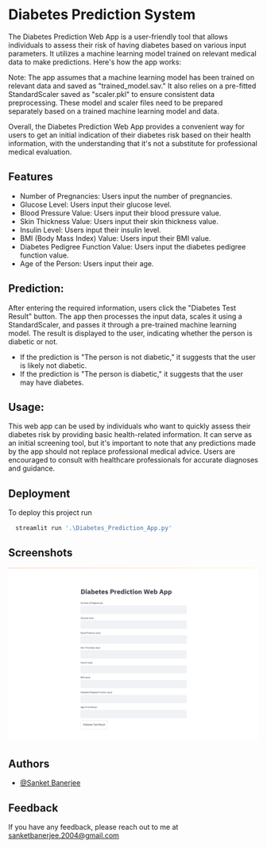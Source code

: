 
# Diabetes Prediction System

The Diabetes Prediction Web App is a user-friendly tool that allows individuals to assess their risk of having diabetes based on various input parameters. It utilizes a machine learning model trained on relevant medical data to make predictions. Here's how the app works:


Note:
The app assumes that a machine learning model has been trained on relevant data and saved as "trained_model.sav." It also relies on a pre-fitted StandardScaler saved as "scaler.pkl" to ensure consistent data preprocessing. These model and scaler files need to be prepared separately based on a trained machine learning model and data.

Overall, the Diabetes Prediction Web App provides a convenient way for users to get an initial indication of their diabetes risk based on their health information, with the understanding that it's not a substitute for professional medical evaluation.


## Features

- Number of Pregnancies: Users input the number of pregnancies.
- Glucose Level: Users input their glucose level.
- Blood Pressure Value: Users input their blood pressure value.
- Skin Thickness Value: Users input their skin thickness value.
- Insulin Level: Users input their insulin level.
- BMI (Body Mass Index) Value: Users input their BMI value.
- Diabetes Pedigree Function Value: Users input the diabetes pedigree function value.
- Age of the Person: Users input their age.


## Prediction:

After entering the required information, users click the "Diabetes Test Result" button. The app then processes the input data, scales it using a StandardScaler, and passes it through a pre-trained machine learning model. The result is displayed to the user, indicating whether the person is diabetic or not.

- If the prediction is "The person is not diabetic," it suggests that the user is likely not diabetic.
- If the prediction is "The person is diabetic," it suggests that the user may have diabetes.

## Usage:

This web app can be used by individuals who want to quickly assess their diabetes risk by providing basic health-related information. It can serve as an initial screening tool, but it's important to note that any predictions made by the app should not replace professional medical advice. Users are encouraged to consult with healthcare professionals for accurate diagnoses and guidance.
## Deployment

To deploy this project run

```bash
  streamlit run '.\Diabetes_Prediction_App.py'
```


## Screenshots

![Diabetes Prediction App](https://github.com/Sanket2004/Diabetes-Prediction-App/blob/main/Diabetes_Prediction_App.png?raw=true)


## Authors

- [@Sanket Banerjee](https://www.github.com/Sanket2004)


## Feedback

If you have any feedback, please reach out to me at sanketbanerjee.2004@gmail.com

